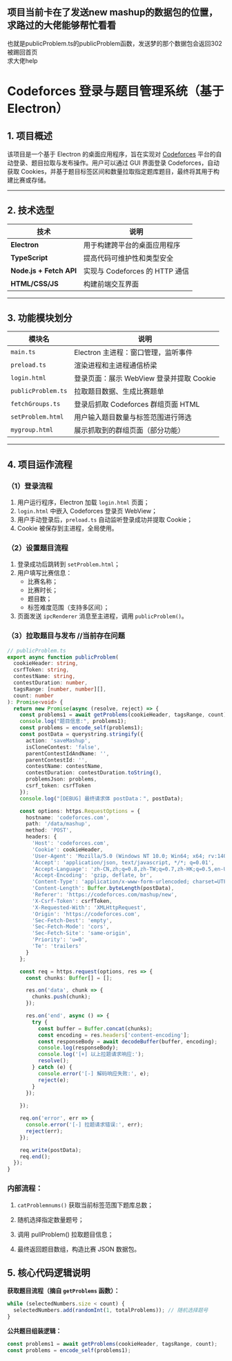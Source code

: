 ## 项目当前卡在了发送new mashup的数据包的位置，求路过的大佬能够帮忙看看  

也就是publicProblem.ts的publicProblem函数，发送梦的那个数据包会返回302被踢回首页  
求大佬help

# Codeforces 登录与题目管理系统（基于 Electron）

## 1. 项目概述

该项目是一个基于 Electron 的桌面应用程序，旨在实现对 [Codeforces](https://codeforces.com) 平台的自动登录、题目拉取与发布操作。用户可以通过 GUI 界面登录 Codeforces，自动获取 Cookies，并基于题目标签区间和数量拉取指定题库题目，最终将其用于构建比赛或存储。

---

## 2. 技术选型

| 技术                    | 说明                           |
| ----------------------- | ------------------------------ |
| **Electron**            | 用于构建跨平台的桌面应用程序   |
| **TypeScript**          | 提高代码可维护性和类型安全     |
| **Node.js + Fetch API** | 实现与 Codeforces 的 HTTP 通信 |
| **HTML/CSS/JS**         | 构建前端交互界面               |

---

## 3. 功能模块划分

| 模块名             | 说明                                     |
| ------------------ | ---------------------------------------- |
| `main.ts`          | Electron 主进程：窗口管理，监听事件      |
| `preload.ts`       | 渲染进程和主进程通信桥梁                 |
| `login.html`       | 登录页面：展示 WebView 登录并提取 Cookie |
| `publicProblem.ts` | 拉取题目数据、生成比赛题单               |
| `fetchGroups.ts`   | 登录后抓取 Codeforces 群组页面 HTML      |
| `setProblem.html`  | 用户输入题目数量与标签范围进行筛选       |
| `mygroup.html`     | 展示抓取到的群组页面（部分功能）         |

---

## 4. 项目运作流程

### （1）登录流程

1. 用户运行程序，Electron 加载 `login.html` 页面；
2. `login.html` 中嵌入 Codeforces 登录页 WebView；
3. 用户手动登录后，`preload.ts` 自动监听登录成功并提取 Cookie；
4. Cookie 被保存到主进程，全局使用。

### （2）设置题目流程

1. 登录成功后跳转到 `setProblem.html`；
2. 用户填写比赛信息：
   - 比赛名称；
   - 比赛时长；
   - 题目数；
   - 标签难度范围（支持多区间）；
3. 页面发送 `ipcRenderer` 消息至主进程，调用 `publicProblem()`。

### （3）拉取题目与发布 //当前存在问题

```ts
// publicProblem.ts
export async function publicProblem(
  cookieHeader: string,
  csrfToken: string,
  contestName: string,
  contestDuration: number,
  tagsRange: [number, number][],
  count: number
): Promise<void> {
  return new Promise(async (resolve, reject) => {
    const problems1 = await getProblems(cookieHeader, tagsRange, count);
    console.log("题目信息:", problems1);
    const problems = encode_self(problems1);
    const postData = querystring.stringify({
      action: 'saveMashup',
      isCloneContest: 'false',
      parentContestIdAndName: '',
      parentContestId: '',
      contestName: contestName,
      contestDuration: contestDuration.toString(),
      problemsJson: problems,
      csrf_token: csrfToken
    });
    console.log("[DEBUG] 最终请求体 postData：", postData);

    const options: https.RequestOptions = {
      hostname: 'codeforces.com',
      path: '/data/mashup',
      method: 'POST',
      headers: {
        'Host': 'codeforces.com',
        'Cookie': cookieHeader,
        'User-Agent': 'Mozilla/5.0 (Windows NT 10.0; Win64; x64; rv:140.0) Gecko/20100101 Firefox/140.0',
        'Accept': 'application/json, text/javascript, */*; q=0.01',
        'Accept-Language': 'zh-CN,zh;q=0.8,zh-TW;q=0.7,zh-HK;q=0.5,en-US;q=0.3,en;q=0.2',
        'Accept-Encoding': 'gzip, deflate, br',
        'Content-Type': 'application/x-www-form-urlencoded; charset=UTF-8',
        'Content-Length': Buffer.byteLength(postData),
        'Referer': 'https://codeforces.com/mashup/new',
        'X-Csrf-Token': csrfToken,
        'X-Requested-With': 'XMLHttpRequest',
        'Origin': 'https://codeforces.com',
        'Sec-Fetch-Dest': 'empty',
        'Sec-Fetch-Mode': 'cors',
        'Sec-Fetch-Site': 'same-origin',
        'Priority': 'u=0',
        'Te': 'trailers'
      }
    };

    const req = https.request(options, res => {
      const chunks: Buffer[] = [];

      res.on('data', chunk => {
        chunks.push(chunk);
      });

      res.on('end', async () => {
        try {
          const buffer = Buffer.concat(chunks);
          const encoding = res.headers['content-encoding'];
          const responseBody = await decodeBuffer(buffer, encoding);
          console.log(responseBody);
          console.log('[+] 以上拉题请求响应:');
          resolve();
        } catch (e) {
          console.error('[-] 解码响应失败:', e);
          reject(e);
        }
      });
      
    });

    req.on('error', err => {
      console.error('[-] 拉题请求错误:', err);
      reject(err);
    });

    req.write(postData);
    req.end();
  });
}

```

### 内部流程：

1. `catProblemnums()` 获取当前标签范围下题库总数；

2. 随机选择指定数量题号；

3. 调用 pullProblem() 拉取题目信息；

4. 最终返回题目数组，构造比赛 JSON 数据包。

## 5. 核心代码逻辑说明  

**获取题目流程（摘自 `getProblems` 函数）：**

```ts
while (selectedNumbers.size < count) {
  selectedNumbers.add(randomInt(1, totalProblems)); // 随机选择题号
}
```

**公共题目组装逻辑：**

```ts
const problems1 = await getProblems(cookieHeader, tagsRange, count);
const problems = encode_self(problems1);

```
